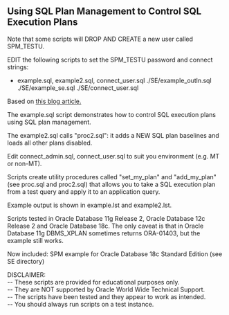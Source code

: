 <h2>Using SQL Plan Management to Control SQL Execution Plans</h2>

Note that some scripts will DROP AND CREATE a new user called SPM_TESTU.

EDIT the following scripts to set the SPM_TESTU password and connect strings:

- example.sql, example2.sql, connect_user.sql ./SE/example_outln.sql ./SE/example_se.sql ./SE/connect_user.sql

Based on <a href="https://blogs.oracle.com/optimizer/using-sql-plan-management-to-control-sql-execution-plans">this blog article.</a>

The example.sql script demonstrates how to control SQL execution plans using SQL plan management. 

The example2.sql calls "proc2.sql": it adds a NEW SQL plan baselines and loads all other plans disabled.

Edit connect_admin.sql, connect_user.sql to suit you environment (e.g. MT or non-MT).

Scripts create utility procedures called "set_my_plan" and "add_my_plan" (see proc.sql and proc2.sql) that allows you to take a SQL execution plan from a test query and apply it to an application query.

Example output is shown in example.lst and example2.lst. 

Scripts tested in Oracle Database 11g Release 2, Oracle Database 12c Release 2 and Oracle Database 18c. The only caveat is that in Oracle Database 11g DBMS_XPLAN sometimes returns ORA-01403, but the example still works.

Now included: SPM example for Oracle Database 18c Standard Edition (see SE directory)


DISCLAIMER:
   <br/>-- These scripts are provided for educational purposes only.
   <br/>-- They are NOT supported by Oracle World Wide Technical Support.
   <br/>-- The scripts have been tested and they appear to work as intended.
   <br/>-- You should always run scripts on a test instance.

